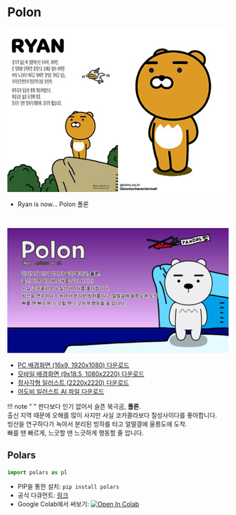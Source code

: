 # Polon

![Ryan](img/kakao_original/ryan.jpg)

- Ryan is now... Polon 폴론

<br>

![Polon](img/pc_1920_1080/polon_pc.jpg)

- [PC 배경화면 (16x9, 1920x1080) 다운로드](img/pc_1920_1080/polon_pc.jpg)
- [모바일 배경화면 (9x18.5, 1080x2220) 다운로드](img/mobile_1080_2220/polon_mobile.jpg)
- [정사각형 일러스트 (2220x2220) 다운로드](img/square_2220_2220/polon_square.jpg)
- [어도비 일러스트 AI 파일 다운로드](illustration_files/polon.ai)

!!! note " "
    판다보다 인기 없어서 슬픈 북극곰, **폴론**.
    <br>
    출신 지역 때문에 오해를 많이 사지만 사실 코카콜라보다 칠성사이다를 좋아합니다.
    <br>
    빙산을 연구하다가 녹아서 분리된 빙하를 타고 얼떨결에 울릉도에 도착.
    <br>
    빠를 땐 빠르게, 느긋할 땐 느긋하게 행동할 줄 압니다.

## Polars

```python
import polars as pl
```

- PIP을 통한 설치: ``` pip install polars ```
- 공식 다큐먼트: [링크](https://pola-rs.github.io/polars-book/user-guide/index.html)
- Google Colab에서 써보기: [![Open In Colab](https://colab.research.google.com/assets/colab-badge.svg)](https://colab.research.google.com/github/FeetCodingHommy/pypyo-friends/blob/master/jupyternotebooks/polon.ipynb)